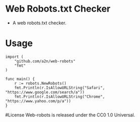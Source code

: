 # Web Robots.txt Checker
* A web robots.txt checker. 


# Usage
```
import (
	"github.com/a2n/web-robots"
	"fmt"
)

func main() {
	r := robots.NewRobots()
	fmt.Println(r.IsAllowURLString("Safari", "https://www.google.com/search/a"))
	fmt.Println(r.IsAllowURLString("Chrome", "https://www.yahoo.com/p/a"))
}

```

#License
Web-robots is released under the CC0 1.0 Universal.
